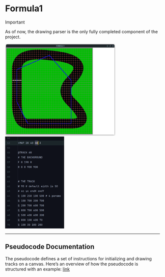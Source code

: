 # Formula1

> [!IMPORTANT]
> As of now, the drawing parser is the only fully completed component of the project.

<p float="left">
  <img src="https://github.com/YounesRabeh/Formula1/blob/d272d7584ad3c377e041de8829abdffb075cb865/github/img/MapPreview.png" height="300px" />
  <img src="https://github.com/YounesRabeh/Formula1/blob/d272d7584ad3c377e041de8829abdffb075cb865/github/img/MapPseudocode.png" height="300px" />
</p>

---

## Pseudocode Documentation

The pseudocode defines a set of instructions for initializing and drawing tracks on a canvas.
Here’s an overview of how the pseudocode is structured with an example: [link](https://github.com/YounesRabeh/Formula1/blob/5e109b40ff265a105488068bca2ba26d75febe97/github/doc/pseudocode.html)
